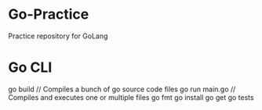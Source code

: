# Go-Practice
Practice repository for GoLang

# Go CLI
go build // Compiles a bunch of go source code files
go run main.go // Compiles and executes one or multiple files
go fmt
go install
go get
go tests

